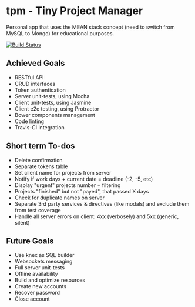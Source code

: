# tpm - Tiny Project Manager

Personal app that uses the MEAN stack concept (need to switch from MySQL to Mongo) for educational purposes.

[![Build Status](https://travis-ci.org/andreipfeiffer/tpm.svg?branch=master)](https://travis-ci.org/andreipfeiffer/tpm)

## Achieved Goals

* RESTful API
* CRUD interfaces
* Token authentication
* Server unit-tests, using Mocha
* Client unit-tests, using Jasmine
* Client e2e testing, using Protractor
* Bower components management
* Code linting
* Travis-CI integration

## Short term To-dos

* Delete confirmation
* Separate tokens table
* Set client name for projects from server
* Notify if work days + current date = deadline (-2, -5, etc)
* Display "urgent" projects number + filtering
* Projects "finished" but not "payed", that passed X days
* Check for duplicate names on server
* Separate 3rd party services & directives (like modals) and exclude them from test coverage
* Handle all server errors on client: 4xx (verbosely) and 5xx (generic, silent)

## Future Goals

* Use knex as SQL builder
* Websockets messaging
* Full server unit-tests
* Offline availability
* Build and optimize resources
* Create new accounts
* Recover password
* Close account
